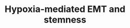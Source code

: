 ---
annotations:
- id: PW:0000004
  parent: regulatory pathway
  type: Pathway Ontology
  value: regulatory pathway
authors:
- Khanspers
- Susan
- Jmelius
- Eweitz
description: Model of hypoxia mediated EMT and stemness.
last-edited: 2021-05-22
ndex: 80b14c45-8b66-11eb-9e72-0ac135e8bacf
organisms:
- Homo sapiens
redirect_from:
- /index.php/Pathway:WP2943
- /instance/WP2943
- /instance/WP2943_rr117758
revision: r117758
schema-jsonld:
- '@context': https://schema.org/
  '@id': https://wikipathways.github.io/pathways/WP2943.html
  '@type': Dataset
  creator:
    '@type': Organization
    name: WikiPathways
  description: Model of hypoxia mediated EMT and stemness.
  keywords:
  - DICER1
  - ZEB1
  license: CC0
  name: Hypoxia-mediated EMT and stemness
seo: CreativeWork
title: Hypoxia-mediated EMT and stemness
wpid: WP2943
---